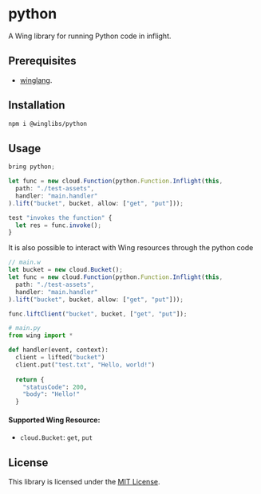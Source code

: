 # python

A Wing library for running Python code in inflight.

## Prerequisites

* [winglang](https://winglang.io).

## Installation

```sh
npm i @winglibs/python
```

## Usage

```js
bring python;

let func = new cloud.Function(python.Function.Inflight(this,
  path: "./test-assets",
  handler: "main.handler"
).lift("bucket", bucket, allow: ["get", "put"]));

test "invokes the function" {
  let res = func.invoke();
}
```

It is also possible to interact with Wing resources through the python code

```js
// main.w
let bucket = new cloud.Bucket();
let func = new cloud.Function(python.Function.Inflight(this,
  path: "./test-assets",
  handler: "main.handler"
).lift("bucket", bucket, allow: ["get", "put"]));

func.liftClient("bucket", bucket, ["get", "put"]);
```

```python
# main.py
from wing import *

def handler(event, context):
  client = lifted("bucket")
  client.put("test.txt", "Hello, world!")
  
  return {
    "statusCode": 200,
    "body": "Hello!"
  }
```

#### Supported Wing Resource:
* `cloud.Bucket`: `get`, `put`

## License

This library is licensed under the [MIT License](./LICENSE).
